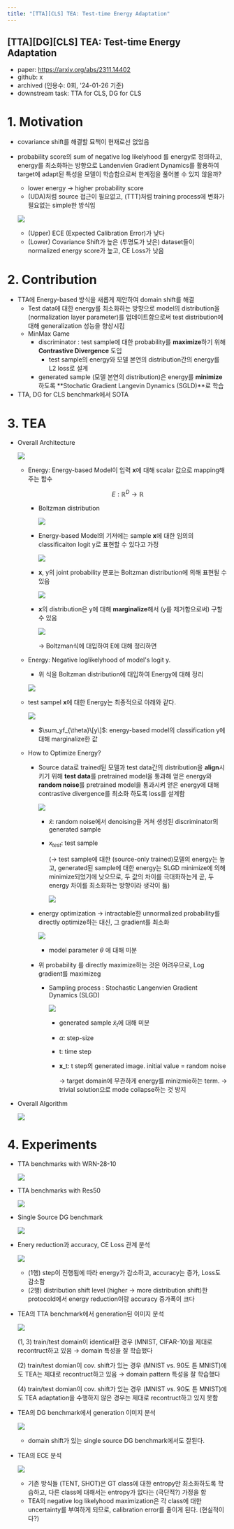 ```yaml
---
title: "[TTA][CLS] TEA: Test-time Energy Adaptation"
---
```

## [TTA][DG][CLS] TEA: Test-time Energy Adaptation

- paper: https://arxiv.org/abs/2311.14402
- github: x
- archived (인용수: 0회, '24-01-26 기준)
- downstream task: TTA for CLS, DG for CLS

# 1. Motivation

- covariance shift를 해결할 묘책이 현재로선 없었음

- probability score의 sum of negative log likelyhood 를 energy로 정의하고, energy를 최소화하는 방향으로 Landenvien Gradient Dynamics를 활용하여 target에 adapt된 특성을 모델이 학습함으로써 한계점을 풀어볼 수 있지 않을까?

  - lower energy $\to$ higher probability score
  - (UDA)처럼 source 접근이 필요없고, (TTT)처럼 training process에 변화가 필요없는 simple한 방식임

  ![](../images/2024-01-27/image-20240128030909418.png)

  - (Upper) ECE (Expected Calibration Error)가 낮다
  - (Lower) Covariance Shift가 높은 (투명도가 낮은) dataset들이 normalized energy score가 높고, CE Loss가 낮음

# 2. Contribution

- TTA에 Energy-based 방식을 새롭게 제안하여 domain shift를 해결
  - Test data에 대한 energy를 최소화하는 방향으로 model의 distribution을 (normalization layer parameter)를 업데이트함으로써 test distribution에 대해 generalization 성능을 향상시킴
  - MinMax Game
    - discriminator : test sample에 대한 probability를 **maximize**하기 위해 **Contrastive Divergence** 도입
      - test sample의 energy와 모델 본연의 distribution간의 energy를 L2 loss로 설계
    - generated sample (모델 본연의 distribution)은 energy를 **minimize**하도록 **Stochatic Gradient Langevin Dynamics (SGLD)**로 학습
- TTA, DG for CLS benchmark에서 SOTA

# 3. TEA

- Overall Architecture

  ![](../images/2024-01-27/image-20240128031508487.png)

  - Energy: Energy-based Model이 입력 **x**에 대해 scalar 값으로 mapping해주는 함수

    $$E: \mathbb{R}^D \to \mathbb{R}$$

    - Boltzman distribution

      ![](../images/2024-01-27/image-20240128032439558.png)

    - Energy-based Model의 기저에는 sample  **x**에 대한 임의의 classificaiton logit y로 표현할 수 있다고 가정

      ![](../images/2024-01-27/image-20240128032717011.png)

    - **x**, y의 joint probability 분포는 Boltzman distribution에 의해 표현될 수 있음

      ![](../images/2024-01-27/image-20240128032813226.png)

    - **x**의 distribution은 y에 대해 **marginalize**해서 (y를 제거함으로써) 구할 수 있음

      ![](../images/2024-01-27/image-20240128032908328.png)

      $\to$ Boltzman식에 대입하여 E에 대해 정리하면

  - Energy: Negative loglikelyhood of model's logit y.

    - 위 식을 Boltzman distribution에 대입하여 Energy에 대해 정리

    ![](../images/2024-01-27/image-20240128031804701.png)

  - test sampel **x**에 대한 Energy는 최종적으로 아래와 같다.

    ![](../images/2024-01-27/image-20240128033131304.png)

    - $\sum_yf_{\theta}\[y\]$: energy-based model의 classification y에 대해 marginalize한 값

  - How to Optimize Energy? 

    - Source data로 trained된 모델과 test data간의 distribution을 **align**시키기 위해 **test data**를 pretrained model을 통과해 얻은 energy와 **random noise**를 pretrained model을 통과시켜 얻은 energy에 대해 contrastive divergence를 최소화 하도록 loss를 설계함

      ![](../images/2024-01-27/image-20240128103121610.png)

      - $\tilde{x}$: random noise에서 denoising을 거쳐 생성된 discriminator의 generated sample

      - $x_{test}$: test sample

        ($\to$ test sample에 대한 (source-only trained)모델의 energy는 높고, generated된 sample에 대한 energy는 SLGD minimize에 의해 minimize되었기에 낮으므로, 두 값의 차이를 극대화하는게 곧, 두 energy 차이를 최소화하는 방향이라 생각이 듦)

        ![](../images/2024-01-27/image-20240128105834807.png)

    - energy optimization $\to$ intractable한 unnormalized probability를 directly optimize하는 대신, 그 gradient를 최소화

      ![](../images/2024-01-27/image-20240128032054353.png)

      - model parameter $\theta$ 에 대해 미분

    - 위 probability 를 directly maximize하는 것은 어려우므로, Log gradient를 maximizeg 

      - Sampling process : Stochastic Langenvien Gradient Dynamics (SLGD)

        ![](../images/2024-01-27/image-20240128033537789.png)

        - generated sample $\tilde{x}_t$에 대해 미분

        - $\alpha$: step-size

        - t: time step

        - **x**_t: t step의 generated image. initial value = random noise

          $\to$ target domain에 무관하게 energy를 minizmie하는 term. $\to$ trivial solution으로 mode collapse하는 것 방지

- Overall Algorithm

  ![](../images/2024-01-27/image-20240128033439611.png)

# 4. Experiments

- TTA benchmarks with WRN-28-10

  ![](../images/2024-01-27/image-20240128110036102.png)

- TTA benchmarks with Res50

  ![](../images/2024-01-27/image-20240128110138458.png)

- Single Source DG benchmark

  ![](../images/2024-01-27/image-20240128110158629.png)

- Enery reduction과 accuracy, CE Loss 관계 분석

  ![](../images/2024-01-27/image-20240128110307871.png)

  - (1행) step이 진행됨에 따라 energy가 감소하고, accuracy는 증가, Loss도 감소함
  - (2행) distribution shift level (higher $\to$ more distribution shift)한 protocold에서 energy reduction이랑 accuracy 증가폭이 크다

- TEA의 TTA benchmark에서 generation된 이미지 분석

  ![](../images/2024-01-27/image-20240128110609945.png)

  (1, 3) train/test domain이 identical한 경우 (MNIST, CIFAR-10)을 제대로 recontruct하고 있음 $\to$ domain 특성을 잘 학습했다

  (2) train/test domian이 cov. shift가 있는 경우 (MNIST vs. 90도 튼 MNIST)에도 TEA는 제대로 recontruct하고 있음 $\to$ domain pattern 특성을 잘 학습했다

  (4) train/test domian이 cov. shift가 있는 경우 (MNIST vs. 90도 튼 MNIST)에도 TEA adaptation을 수행하지 않은 경우는 제대로 recontruct하고 있지 못함

- TEA의 DG benchmark에서 generation 이미지 분석

  ![](../images/2024-01-27/image-20240128110846898.png)

  - domain shift가 있는 single source DG benchmark에서도 잘된다.

- TEA의 ECE 분석

  ![](../images/2024-01-27/image-20240128111014382.png)

  - 기존 방식들 (TENT, SHOT)은 GT class에 대한 entropy만 최소화하도록 학습하고, 다른 class에 대해서는 entropy가 없다는 (극단적?) 가정을 함
  - TEA의 negative log likelyhood maximization은 각 class에 대한 uncertainty를 부여하게 되므로, calibration error를 줄이게 된다. (현실적이다?)
